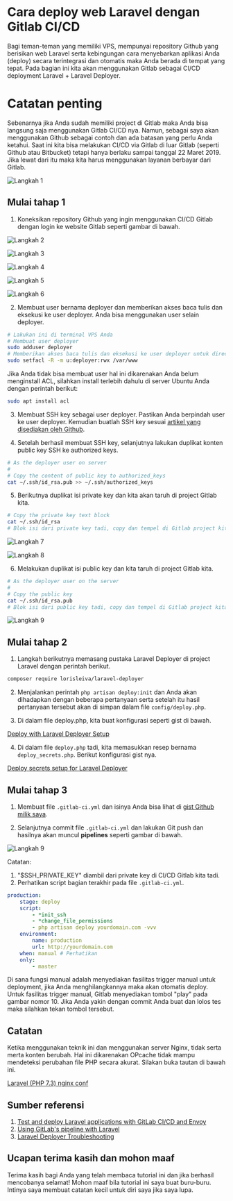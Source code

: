 # Cara deploy web Laravel dengan Gitlab CI/CD
Bagi teman-teman yang memiliki VPS, mempunyai repository Github yang berisikan web Laravel serta kebingungan cara menyebarkan aplikasi Anda (deploy) secara terintegrasi dan otomatis maka Anda berada di tempat yang tepat. Pada bagian ini kita akan menggunakan Gitlab sebagai CI/CD deployment Laravel + Laravel Deployer.

# Catatan penting
Sebenarnya jika Anda sudah memiliki project di Gitlab maka Anda bisa langsung saja menggunakan Gitlab CI/CD nya. Namun, sebagai saya akan menggunakan Github sebagai contoh dan ada batasan yang perlu Anda ketahui. Saat ini kita bisa melakukan CI/CD via Gitlab di luar Gitlab (seperti Github atau Bitbucket) tetapi hanya berlaku sampai tanggal 22 Maret 2019. Jika lewat dari itu maka kita harus menggunakan layanan berbayar dari Gitlab.

![Langkah 1](images-guide/laravel-gitlab-deployment/langkah-1.jpg)

## Mulai tahap 1
1. Koneksikan repository Github yang ingin menggunakan CI/CD Gitlab dengan login ke website Gitlab seperti gambar di bawah.

![Langkah 2](images-guide/laravel-gitlab-deployment/langkah-2.png)

![Langkah 3](images-guide/laravel-gitlab-deployment/langkah-3.png)

![Langkah 4](images-guide/laravel-gitlab-deployment/langkah-4.png)

![Langkah 5](images-guide/laravel-gitlab-deployment/langkah-5.png)

![Langkah 6](images-guide/laravel-gitlab-deployment/langkah-6.png)

2. Membuat user bernama deployer dan memberikan akses baca tulis dan eksekusi ke user deployer. Anda bisa menggunakan user selain deployer.
```bash
# Lakukan ini di terminal VPS Anda
# Membuat user deployer
sudo adduser deployer
# Memberikan akses baca tulis dan eksekusi ke user deployer untuk directori /var/www
sudo setfacl -R -m u:deployer:rwx /var/www
```
Jika Anda tidak bisa membuat user hal ini dikarenakan Anda belum menginstall ACL, silahkan install terlebih dahulu di server Ubuntu Anda dengan perintah berikut:
```bash
sudo apt install acl
```

3. Membuat SSH key sebagai user deployer. Pastikan Anda berpindah user ke user deployer. Kemudian buatlah SSH key sesuai [artikel yang disediakan oleh Github](https://help.github.com/articles/generating-a-new-ssh-key-and-adding-it-to-the-ssh-agent/).

4. Setelah berhasil membuat SSH key, selanjutnya lakukan duplikat konten public key SSH ke authorized keys.
```bash
# As the deployer user on server
#
# Copy the content of public key to authorized_keys
cat ~/.ssh/id_rsa.pub >> ~/.ssh/authorized_keys
```

5. Berikutnya duplikat isi private key dan kita akan taruh di project Gitlab kita.
```bash
# Copy the private key text block
cat ~/.ssh/id_rsa
# Blok isi dari private key tadi, copy dan tempel di Gitlab project kita seperti gambar di bawah.
```
![Langkah 7](images-guide/laravel-gitlab-deployment/langkah-7.png)

![Langkah 8](images-guide/laravel-gitlab-deployment/langkah-8.png)

6. Melakukan duplikat isi public key dan kita taruh di project Gitlab kita.
```bash
# As the deployer user on the server
#
# Copy the public key
cat ~/.ssh/id_rsa.pub
# Blok isi dari public key tadi, copy dan tempel di Gitlab project kita seperti gambar di bawah.
```
![Langkah 9](images-guide/laravel-gitlab-deployment/langkah-9.png)

## Mulai tahap 2
1. Langkah berikutnya memasang pustaka Laravel Deployer di project Laravel dengan perintah berikut.

```bash
composer require lorisleiva/laravel-deployer
```

2. Menjalankan perintah ```php artisan deploy:init``` dan Anda akan dihadapkan dengan beberapa pertanyaan serta setelah itu hasil pertanyaan tersebut akan di simpan dalam file ```config/deploy.php```.

3. Di dalam file deploy.php, kita buat konfigurasi seperti gist di bawah.

[Deploy with Laravel Deployer Setup](https://gist.github.com/satyakresna/f9b82fc7d599a34e61c37d43a47e28bf)

4. Di dalam file `deploy.php` tadi, kita memasukkan resep bernama `deploy_secrets.php`. Berikut konfigurasi gist nya.

[Deploy secrets setup for Laravel Deployer](https://gist.github.com/satyakresna/1acf9a1838b01c5f529c3b8ad1a24488)

## Mulai tahap 3
1. Membuat file ```.gitlab-ci.yml``` dan isinya Anda bisa lihat di [gist Github milik saya](https://gist.github.com/satyakresna/2091cc46a6dcef094d3f9ace4ae75d45).

2. Selanjutnya commit file ```.gitlab-ci.yml``` dan lakukan Git push dan hasilnya akan muncul **pipelines** seperti gambar di bawah.

![Langkah 9](images-guide/laravel-gitlab-deployment/langkah-9.png)

Catatan:
1. "$SSH_PRIVATE_KEY" diambil dari private key di CI/CD Gitlab kita tadi.
2. Perhatikan script bagian terakhir pada file ```.gitlab-ci.yml```.
```yml
production:
    stage: deploy
    script:
        - *init_ssh
        - *change_file_permissions
        - php artisan deploy yourdomain.com -vvv
    environment:
        name: production
        url: http://yourdomain.com
    when: manual # Perhatikan
    only:
        - master
```
Di sana fungsi manual adalah menyediakan fasilitas trigger manual untuk deployment, jika Anda menghilangkannya maka akan otomatis deploy. Untuk fasilitas trigger manual, Gitlab menyediakan tombol "play" pada gambar nomor 10. Jika Anda yakin dengan commit Anda buat dan lolos tes maka silahkan tekan tombol tersebut.

## Catatan

Ketika menggunakan teknik ini dan menggunakan server Nginx, tidak serta merta konten berubah. Hal ini dikarenakan OPcache tidak mampu mendeteksi perubahan file PHP secara akurat. Silakan buka tautan di bawah ini.

[Laravel (PHP 7.3) nginx conf](https://gist.github.com/satyakresna/9d59afb47a3ff64ab1d3bb3ba353f4cd)

## Sumber referensi
1. [Test and deploy Laravel applications with GitLab CI/CD and Envoy](https://docs.gitlab.com/ee/ci/examples/laravel_with_gitlab_and_envoy/#configure-the-production-server)
1. [Using GitLab's pipeline with Laravel](http://lorisleiva.com/using-gitlabs-pipeline-with-laravel/)
1. [Laravel Deployer Troubleshooting](https://github.com/lorisleiva/laravel-deployer/blob/master/docs/troubleshooting.md)

## Ucapan terima kasih dan mohon maaf
Terima kasih bagi Anda yang telah membaca tutorial ini dan jika berhasil mencobanya selamat! Mohon maaf bila tutorial ini saya buat buru-buru. Intinya saya membuat catatan kecil untuk diri saya jika saya lupa.
